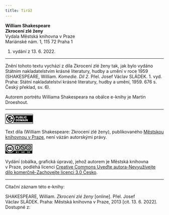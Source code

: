 ```yaml
---
title: Tiráž
---
```


**William Shakespeare**  
**Zkrocení zlé ženy**  
Vydala Městská knihovna v Praze  
Mariánské nám. 1, 115 72 Praha 1  
1. vydání z 13. 6. 2022.

***

Znění tohoto textu vychází z díla Zkrocení zlé ženy tak, jak bylo vydáno Státním nakladatelstvím krásné literatury, hudby a umění v roce 1959 (SHAKESPEARE, William. _Komedie. Díl 2_. Přel. Josef Václav SLÁDEK. 1. vyd. Praha: Státní nakladatelství krásné literatury, hudby a umění, 1959. 676 s. Český překlad, sv. 6).

Autorem portrétu Williama Shakespeara na obálce e-knihy je Martin Droeshout.

***

[![](./resources/image001.jpg)](http://creativecommons.org/publicdomain/mark/1.0/deed.cs)

Text díla (William Shakespeare: Zkrocení zlé ženy), publikovaného [Městskou knihovnou v Praze](http://www.mlp.cz/), není vázán autorskými právy.

[![](./resources/image002.jpg)](http://creativecommons.org/licenses/by-nc-sa/3.0/cz/)

Vydání (obálka, grafická úprava), jehož autorem je Městská knihovna v Praze, podléhá licenci [Creative Commons Uveďte autora-Nevyužívejte dílo komerčně-Zachovejte licenci 3.0 Česko](http://creativecommons.org/licenses/by-nc-sa/3.0/cz/).

***

Citační záznam této e-knihy:

SHAKESPEARE, William. _Zkrocení zlé ženy_ \[online\]. Přel. Josef Václav SLÁDEK.  Praha: Městská knihovna v Praze, 2013 \[cit. 13. 6. 2022]. Dostupné z: <next-book-url>